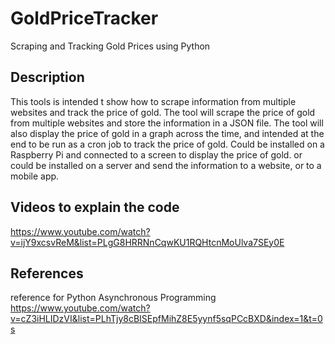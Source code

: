 # GoldPriceTracker
Scraping and Tracking Gold Prices using Python

## Description
This tools is intended t show how to scrape information from multiple websites and track the price of gold.
The tool will scrape the price of gold from multiple websites and store the information in a JSON file.
The tool will also display the price of gold in a graph across the time, and intended at the end to be run as a cron job to track the price of gold.
Could be installed on a Raspberry Pi and connected to a screen to display the price of gold.
or could be installed on a server and send the information to a website, or to a mobile app.


## Videos to explain the code
https://www.youtube.com/watch?v=ijY9xcsvReM&list=PLgG8HRRNnCqwKU1RQHtcnMoUlva7SEy0E

## References
reference for Python Asynchronous Programming
https://www.youtube.com/watch?v=cZ3iHLIDzVI&list=PLhTjy8cBISEpfMihZ8E5yynf5sqPCcBXD&index=1&t=0s
